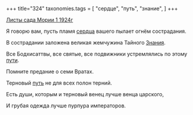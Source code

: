 +++
title="324"
taxonomies.tags = [
 "сердце",
 "путь",
 "знание",
]
+++

[Листы сада Мории 1 1924г](/agni/1924)

Я говорю вам, пусть пламя [сердца](/tags/сердце) вашего пылает огнём сострадания.   

В сострадании заложена великая жемчужина Тайного [Знания](/tags/знание).   

Все Бодхисаттвы, все святые, все подвижники устремлялись по этому [пути](/tags/путь).   

Помните предание о семи Вратах.   

Терновый [путь](/tags/путь) не для всех полон терний.   

Есть души, которым и терновый венец лучше венца царского,   

И грубая одежда лучше пурпура императоров.   

